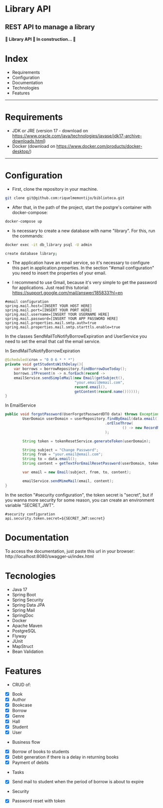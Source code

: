 # Library API

## REST API to manage a library

<h4> 
	🚧 Library API 🚀 In construction...  🚧
</h4>

Index
=================
<!--ts-->
* Requirements
* Configuration
* Documentation
* Technologies
* Features
<!--te-->

<hr>

Requirements
=================

* JDK or JRE (version 17 - download on https://www.oracle.com/java/technologies/javase/jdk17-archive-downloads.html) 
* Docker (download on https://www.docker.com/products/docker-desktop/)

<hr>

Configuration
=================
* First, clone the repository in your machine.
```bash
git clone git@github.com:riquelmemontijo/biblioteca.git
```

* After that, in the path of the project, start the postgre's container with docker-compose:
```bash
docker-compose up
```

* Is necessary to create a new database with name "library". For this, run the commands:
```bash
docker exec -it db_library psql -U admin

create database library;
```

* The application have an email service, so it's necessary to configure this part in application.properties.
In the section "#email configuration" you need to insert the properties of your email.

* I recommend to use Gmail, because it's very simple to get the password for applications. Just read this tutorial:
https://support.google.com/mail/answer/185833?hl=en

```properties
#email configuration
spring.mail.host=[INSERT YOUR HOST HERE]
spring.mail.port=[INSERT YOUR PORT HERE]
spring.mail.username=[INSERT YOUR USERNAME HERE]
spring.mail.password=[INSERT YOUR APP PASSWORD HERE]
spring.mail.properties.mail.smtp.auth=true
spring.mail.properties.mail.smtp.starttls.enable=true
```

In the classes SendMailToNotifyBorrowExpiration and UserService you need to set the email that call the email service.

In SendMailToNotifyBorrowExpiration
```java
@Scheduled(cron = "0 0 6 * * *")
private void getStudentsWithDelay(){
    var borrows = borrowRepository.findBorrowDueToday();
    borrows.ifPresent(n -> n.forEach(record ->
    emailService.sendSimpleMail(new Email(getSubject(),
                                "your.email@email.com",
                                record.email(),
                                getContent(record.name())))));
}
```

In EmailService
```java
public void forgotPassword(UserForgotPasswordDTO data) throws Exception {
        UserDomain userDomain = userRepository.findByEmail(data.email())
                                              .orElseThrow(
                                                      () -> new RecordNotFoundException(data.email())
                                              );

        String token = tokenResetService.generateToken(userDomain);

        String subject = "Change Password";
        String from = "your.email@email.com";
        String to = data.email();
        String content = getTextForEmailResetPassword(userDomain, token);

        var email = new Email(subject, from, to, content);

        emailService.sendMimeMail(email, content);
}
```

In the section "#security configuration", the token secret is "secret", but if you wanna more security for some reason, you can create an environment variable "SECRET_JWT".

```properties
#security configuration
api.security.token.secret=${SECRET_JWT:secret}
```

Documentation
=================

To access the documentation, just paste this url in your browser: http://localhost:8080/swagger-ui/index.html

Tecnologies
=================

* Java 17
* Spring Boot
* Spring Security
* Spring Data JPA
* Spring Mail
* SpringDoc
* Docker
* Apache Maven
* PostgreSQL
* Flyway
* JUnit
* MapStruct
* Bean Validation

Features
=================

* CRUD of:

- [x] Book
- [x] Author
- [x] Bookcase
- [x] Borrow
- [x] Genre
- [x] Hall
- [x] Student
- [x] User

* Business flow

- [x] Borrow of books to students
- [x] Debit generation if there is a delay in returning books
- [x] Payment of debits

* Tasks

- [x] Send mail to student when the period of borrow is about to expire

* Security

- [x] Password reset with token
